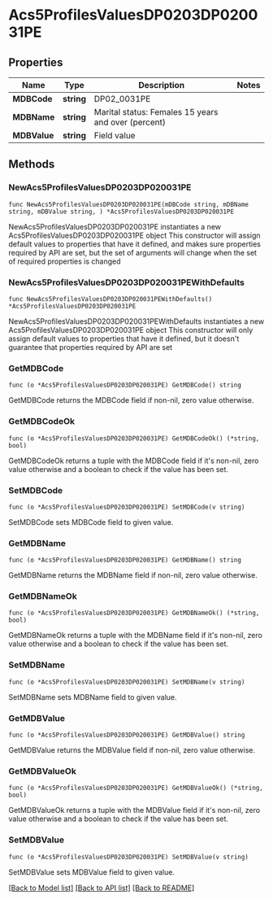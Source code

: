 # Acs5ProfilesValuesDP0203DP020031PE

## Properties

Name | Type | Description | Notes
------------ | ------------- | ------------- | -------------
**MDBCode** | **string** | DP02_0031PE | 
**MDBName** | **string** | Marital status: Females 15 years and over (percent) | 
**MDBValue** | **string** | Field value | 

## Methods

### NewAcs5ProfilesValuesDP0203DP020031PE

`func NewAcs5ProfilesValuesDP0203DP020031PE(mDBCode string, mDBName string, mDBValue string, ) *Acs5ProfilesValuesDP0203DP020031PE`

NewAcs5ProfilesValuesDP0203DP020031PE instantiates a new Acs5ProfilesValuesDP0203DP020031PE object
This constructor will assign default values to properties that have it defined,
and makes sure properties required by API are set, but the set of arguments
will change when the set of required properties is changed

### NewAcs5ProfilesValuesDP0203DP020031PEWithDefaults

`func NewAcs5ProfilesValuesDP0203DP020031PEWithDefaults() *Acs5ProfilesValuesDP0203DP020031PE`

NewAcs5ProfilesValuesDP0203DP020031PEWithDefaults instantiates a new Acs5ProfilesValuesDP0203DP020031PE object
This constructor will only assign default values to properties that have it defined,
but it doesn't guarantee that properties required by API are set

### GetMDBCode

`func (o *Acs5ProfilesValuesDP0203DP020031PE) GetMDBCode() string`

GetMDBCode returns the MDBCode field if non-nil, zero value otherwise.

### GetMDBCodeOk

`func (o *Acs5ProfilesValuesDP0203DP020031PE) GetMDBCodeOk() (*string, bool)`

GetMDBCodeOk returns a tuple with the MDBCode field if it's non-nil, zero value otherwise
and a boolean to check if the value has been set.

### SetMDBCode

`func (o *Acs5ProfilesValuesDP0203DP020031PE) SetMDBCode(v string)`

SetMDBCode sets MDBCode field to given value.


### GetMDBName

`func (o *Acs5ProfilesValuesDP0203DP020031PE) GetMDBName() string`

GetMDBName returns the MDBName field if non-nil, zero value otherwise.

### GetMDBNameOk

`func (o *Acs5ProfilesValuesDP0203DP020031PE) GetMDBNameOk() (*string, bool)`

GetMDBNameOk returns a tuple with the MDBName field if it's non-nil, zero value otherwise
and a boolean to check if the value has been set.

### SetMDBName

`func (o *Acs5ProfilesValuesDP0203DP020031PE) SetMDBName(v string)`

SetMDBName sets MDBName field to given value.


### GetMDBValue

`func (o *Acs5ProfilesValuesDP0203DP020031PE) GetMDBValue() string`

GetMDBValue returns the MDBValue field if non-nil, zero value otherwise.

### GetMDBValueOk

`func (o *Acs5ProfilesValuesDP0203DP020031PE) GetMDBValueOk() (*string, bool)`

GetMDBValueOk returns a tuple with the MDBValue field if it's non-nil, zero value otherwise
and a boolean to check if the value has been set.

### SetMDBValue

`func (o *Acs5ProfilesValuesDP0203DP020031PE) SetMDBValue(v string)`

SetMDBValue sets MDBValue field to given value.



[[Back to Model list]](../README.md#documentation-for-models) [[Back to API list]](../README.md#documentation-for-api-endpoints) [[Back to README]](../README.md)


